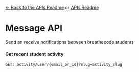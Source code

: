 [<- Back to the APIs Readme](../docs/README.md) or [APIs Readme](../README.md)

# Message API

Send an receive notifications between breathecode students

#### Get recent student activity
```
GET: activity/user/{email_or_id}?slug=activity_slug
```